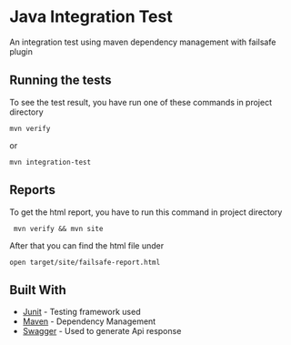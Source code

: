 # Java Integration Test

An integration test using maven dependency management with failsafe plugin

## Running the tests

To see the test result, you have run one of these commands in project directory

```
mvn verify
```  
or

```
mvn integration-test
```      

## Reports

To get the html report, you have to run this command in project directory
```
 mvn verify && mvn site
```
After that you can find the html file under
``` 
open target/site/failsafe-report.html
``` 

## Built With

* [Junit](https://junit.org/junit5/) - Testing framework used
* [Maven](https://maven.apache.org/) - Dependency Management
* [Swagger](https://generator.swagger.io/) - Used to generate Api response


